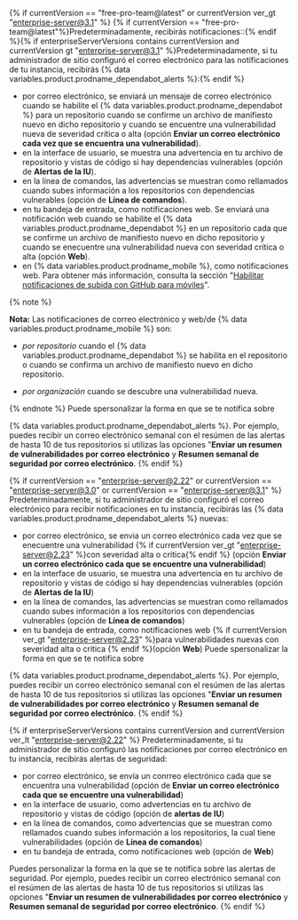 {% if currentVersion == "free-pro-team@latest" or currentVersion ver_gt "enterprise-server@3.1" %}
{% if currentVersion == "free-pro-team@latest"%}Predeterminadamente, recibirás notificaciones::{% endif %}{% if enterpriseServerVersions contains currentVersion and currentVersion gt "enterprise-server@3.1" %}Predeterminadamente, si tu administrador de sitio configuró el correo electrónico para las notificaciones de tu instancia, recibirás {% data variables.product.prodname_dependabot_alerts %}:{% endif %}

- por correo electrónico, se enviará un mensaje de correo electrónico cuando se habilite el {% data variables.product.prodname_dependabot %} para un repositorio cuando se confirme un archivo de manifiesto nuevo en dicho repositorio y cuando se encuentre una vulnerabilidad nueva de severidad crítica o alta (opción **Enviar un correo electrónico cada vez que se encuentra una vulnerabilidad**).
- en la interface de usuario, se muestra una advertencia en tu archivo de repositorio y vistas de código si hay dependencias vulnerables (opción de **Alertas de la IU**).
- en la línea de comandos, las advertencias se muestran como rellamados cuando subes información a los repositorios con dependencias vulnerables (opción de **Línea de comandos**).
- en tu bandeja de entrada, como notificaciones web. Se enviará una notificación web cuando se habilite el {% data variables.product.prodname_dependabot %} en un repositorio cada que se confirme un archivo de manifiesto nuevo en dicho repositorio y cuando se enecuentre una vulnerabilidad nueva con severidad crítica o alta (opción **Web**).
- en {% data variables.product.prodname_mobile %}, como notificaciones web. Para obtener más información, consulta la sección "[Habilitar notificaciones de subida con GitHub para móviles](/github/managing-subscriptions-and-notifications-on-github/configuring-notifications#enabling-push-notifications-with-github-for-mobile)".

{% note %}

**Nota:** Las notificaciones de correo electrónico y web/de {% data variables.product.prodname_mobile %} son:

- _por repositorio_ cuando el {% data variables.product.prodname_dependabot %} se habilita en el repositorio o cuando se confirma un archivo de manifiesto nuevo en dicho repositorio.

- _por organización_ cuando se descubre una vulnerabilidad nueva.

{% endnote %}
Puede spersonalizar la forma en que se te notifica sobre

{% data variables.product.prodname_dependabot_alerts %}. Por ejemplo, puedes recibir un correo electrónico semanal con el resúmen de las alertas de hasta 10 de tus repositorios si utilizas las opciones "**Enviar un resumen de vulnerabilidades por correo electrónico** y **Resumen semanal de seguridad por correo electrónico**.
{% endif %}

{% if currentVersion == "enterprise-server@2.22" or currentVersion == "enterprise-server@3.0" or currentVersion == "enterprise-server@3.1" %}
Predeterminadamente, si tu administrador de sitio configuró el correo electrónico para recibir notificaciones en tu instancia, recibirás
las {% data variables.product.prodname_dependabot_alerts %} nuevas:
- por correo electrónico, se envia un correo electrónico cada vez que se enecuentre una vulnerabilidad {% if currentVersion ver_gt "enterprise-server@2.23" %}con severidad alta o crítica{% endif %} (opción **Enviar un correo electrónico cada que se encuentre una vulnerabilidad**)
- en la interface de usuario, se muestra una advertencia en tu archivo de repositorio y vistas de código si hay dependencias vulnerables (opción de **Alertas de la IU**)
- en la línea de comandos, las advertencias se muestran como rellamados cuando subes información a los repositorios con dependencias vulnerables (opción de **Línea de comandos**)
- en tu bandeja de entrada, como notificaciones web {% if currentVersion ver_gt "enterprise-server@2.23" %}para vulnerabilidades nuevas con severidad alta o crítica {% endif %}(opción **Web**)
Puede spersonalizar la forma en que se te notifica sobre

{% data variables.product.prodname_dependabot_alerts %}. Por ejemplo, puedes recibir un correo electrónico semanal con el resúmen de las alertas de hasta 10 de tus repositorios si utilizas las opciones "**Enviar un resumen de vulnerabilidades por correo electrónico** y **Resumen semanal de seguridad por correo electrónico**.
{% endif %}

{% if enterpriseServerVersions contains currentVersion and currentVersion ver_lt "enterprise-server@2.22" %}
Predeterminadamente, si tu administrador de sitio configuró las notificaciones por correo electrónico en tu instancia, recibirás alertas de seguridad:
- por correo electrónico, se envía un conrreo electrónico cada que se encuentra una vulnerabilidad (opción de **Enviar un correo electrónico cada que se encuentre una vulnerabilidad**)
- en la interface de usuario, como advertencias en tu archivo de repositorio y vistas de código (opción de **alertas de IU**)
- en la línea de comandos, como advertencias que se muestran como rellamados cuando subes información a los repositorios, la cual tiene vulnerabilidades (opción de **Línea de comandos**)
- en tu bandeja de entrada, como notificaciones web (opción de **Web**)

Puedes personalizar la forma en la que se te notifica sobre las alertas de seguridad. Por ejemplo, puedes recibir un correo electrónico semanal con el resúmen de las alertas de hasta 10 de tus repositorios si utilizas las opciones "**Enviar un resumen de vulnerabilidades por correo electrónico** y **Resumen semanal de seguridad por correo electrónico**.
{% endif %}
